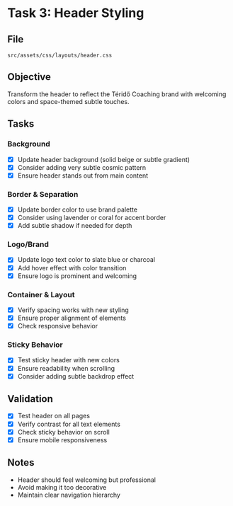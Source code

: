 # Task 3: Header Styling

## File
`src/assets/css/layouts/header.css`

## Objective
Transform the header to reflect the Téridő Coaching brand with welcoming colors and space-themed subtle touches.

## Tasks

### Background
- [x] Update header background (solid beige or subtle gradient)
- [x] Consider adding very subtle cosmic pattern
- [x] Ensure header stands out from main content

### Border & Separation
- [x] Update border color to use brand palette
- [x] Consider using lavender or coral for accent border
- [x] Add subtle shadow if needed for depth

### Logo/Brand
- [x] Update logo text color to slate blue or charcoal
- [x] Add hover effect with color transition
- [x] Ensure logo is prominent and welcoming

### Container & Layout
- [x] Verify spacing works with new styling
- [x] Ensure proper alignment of elements
- [x] Check responsive behavior

### Sticky Behavior
- [x] Test sticky header with new colors
- [x] Ensure readability when scrolling
- [x] Consider adding subtle backdrop effect

## Validation
- [x] Test header on all pages
- [x] Verify contrast for all text elements
- [x] Check sticky behavior on scroll
- [x] Ensure mobile responsiveness

## Notes
- Header should feel welcoming but professional
- Avoid making it too decorative
- Maintain clear navigation hierarchy
